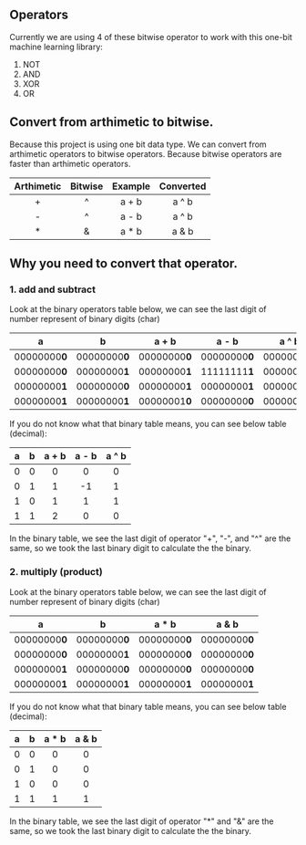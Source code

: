 ## Operators

Currently we are using 4 of these bitwise operator to work with this one-bit machine learning library:

1. NOT
2. AND
3. XOR
4. OR

## Convert from arthimetic to bitwise.

Because this project is using one bit data type. We can convert from arthimetic operators to bitwise operators. Because bitwise operators are faster than arthimetic operators.

| Arthimetic | Bitwise | Example | Converted |
|:-:|:-:|:-----:|:-----:|
| + | ^ | a + b | a ^ b |
| - | ^ | a - b | a ^ b |
| * | & | a * b | a & b |

## Why you need to convert that operator.

### 1. add and subtract

Look at the binary operators table below, we can see the last digit of number represent of binary digits (char)

| a | b | a + b | a - b | a ^ b |
|:-:|:-:|:-:|:-:|:-:|
|00000000**0**|00000000**0**|00000000**0**|00000000**0**|00000000**0**|
|00000000**0**|00000000**1**|00000000**1**|11111111**1**|00000000**1**|
|00000000**1**|00000000**0**|00000000**1**|00000000**1**|00000000**1**|
|00000000**1**|00000000**1**|00000001**0**|00000000**0**|00000000**0**|

If you do not know what that binary table means, you can see below table (decimal):

| a | b | a + b | a - b | a ^ b |
|:-:|:-:|:-:|:-:|:-:|
|0|0|0|0|0|
|0|1|1|-1|1|
|1|0|1|1|1|
|1|1|2|0|0|

In the binary table, we see the last digit of operator "+", "-", and "^" are the same, so we took the last binary digit to calculate the  the binary.


### 2. multiply (product)

Look at the binary operators table below, we can see the last digit of number represent of binary digits (char)

| a | b | a * b | a & b |
|:-:|:-:|:-:|:-:|
|00000000**0**|00000000**0**|00000000**0**|00000000**0**|
|00000000**0**|00000000**1**|00000000**0**|00000000**0**|
|00000000**1**|00000000**0**|00000000**0**|00000000**0**|
|00000000**1**|00000000**1**|00000000**1**|00000000**1**|

If you do not know what that binary table means, you can see below table (decimal):

| a | b | a * b | a & b |
|:-:|:-:|:-:|:-:|
|0|0|0|0|
|0|1|0|0|
|1|0|0|0|
|1|1|1|1|

In the binary table, we see the last digit of operator "*" and "&" are the same, so we took the last binary digit to calculate the  the binary.
